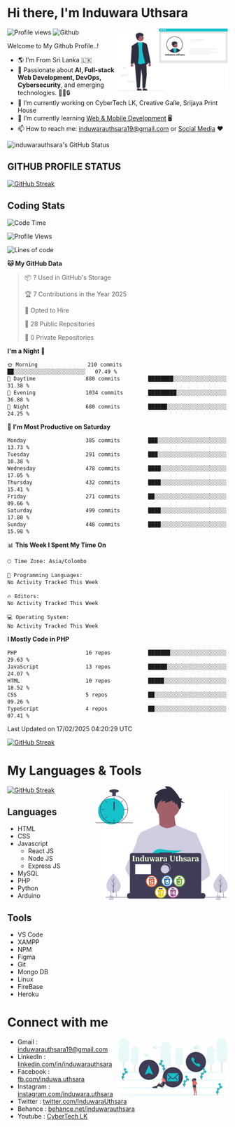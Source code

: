 # Hi there, I'm Induwara Uthsara
![Profile views](https://gpvc.arturio.dev/induwarauthsara)
![Github](https://img.shields.io/github/followers/induwarauthsara?label=Follow&style=social)
<img width="50%" align="right" alt="Induwara Uthsara's Profile" src="https://github.com/induwarauthsara/induwarauthsara/blob/main/images/profileInduwaraUthsara.svg" />

Welcome to My Github Profile..! 


- :earth_americas:	I'm From Sri Lanka :sri_lanka:
- 🚀 Passionate about **AI, Full-stack Web Development, DevOps, Cybersecurity**, and emerging technologies. 🤖🌐🔒
- 🔭 I’m currently working on CyberTech LK, Creative Galle, Srijaya Print House 
- 🌱 I’m currently learning [Web & Mobile Development](https://github.com/induwarauthsara/induwarauthsara/blob/main/README.md#my-languages--tools) :desktop_computer:
- 📫 How to reach me: [induwarauthsara19@gmail.com](mailto:induwarauthsara19@gmail.com) or [Social Media](https://github.com/induwarauthsara/induwarauthsara/blob/main/README.md#connect-with-me) :hearts:	

![induwarauthsara's GitHub Status](https://github-readme-stats.vercel.app/api?username=induwarauthsara&show_icons=true&theme=radical)


## GITHUB PROFILE STATUS
[![GitHub Streak](https://github-readme-streak-stats.herokuapp.com/?user=induwarauthsara&theme=dracula)](https://github.com/induwarauthsara)

## Coding Stats
<!--START_SECTION:waka-->
![Code Time](http://img.shields.io/badge/Code%20Time-157%20hrs%2019%20mins-blue)

![Profile Views](http://img.shields.io/badge/Profile%20Views-2-blue)

![Lines of code](https://img.shields.io/badge/From%20Hello%20World%20I%27ve%20Written-4.1%20million%20lines%20of%20code-blue)

**🐱 My GitHub Data** 

> 📦 ? Used in GitHub's Storage 
 > 
> 🏆 7 Contributions in the Year 2025
 > 
> 💼 Opted to Hire
 > 
> 📜 28 Public Repositories 
 > 
> 🔑 0 Private Repositories 
 > 
**I'm a Night 🦉** 

```text
🌞 Morning                210 commits         ██░░░░░░░░░░░░░░░░░░░░░░░   07.49 % 
🌆 Daytime                880 commits         ████████░░░░░░░░░░░░░░░░░   31.38 % 
🌃 Evening                1034 commits        █████████░░░░░░░░░░░░░░░░   36.88 % 
🌙 Night                  680 commits         ██████░░░░░░░░░░░░░░░░░░░   24.25 % 
```
📅 **I'm Most Productive on Saturday** 

```text
Monday                   385 commits         ███░░░░░░░░░░░░░░░░░░░░░░   13.73 % 
Tuesday                  291 commits         ███░░░░░░░░░░░░░░░░░░░░░░   10.38 % 
Wednesday                478 commits         ████░░░░░░░░░░░░░░░░░░░░░   17.05 % 
Thursday                 432 commits         ████░░░░░░░░░░░░░░░░░░░░░   15.41 % 
Friday                   271 commits         ██░░░░░░░░░░░░░░░░░░░░░░░   09.66 % 
Saturday                 499 commits         ████░░░░░░░░░░░░░░░░░░░░░   17.80 % 
Sunday                   448 commits         ████░░░░░░░░░░░░░░░░░░░░░   15.98 % 
```


📊 **This Week I Spent My Time On** 

```text
🕑︎ Time Zone: Asia/Colombo

💬 Programming Languages: 
No Activity Tracked This Week

🔥 Editors: 
No Activity Tracked This Week

💻 Operating System: 
No Activity Tracked This Week
```

**I Mostly Code in PHP** 

```text
PHP                      16 repos            ███████░░░░░░░░░░░░░░░░░░   29.63 % 
JavaScript               13 repos            ██████░░░░░░░░░░░░░░░░░░░   24.07 % 
HTML                     10 repos            █████░░░░░░░░░░░░░░░░░░░░   18.52 % 
CSS                      5 repos             ██░░░░░░░░░░░░░░░░░░░░░░░   09.26 % 
TypeScript               4 repos             ██░░░░░░░░░░░░░░░░░░░░░░░   07.41 % 
```




 Last Updated on 17/02/2025 04:20:29 UTC
<!--END_SECTION:waka-->
          

[![GitHub Streak](https://github-profile-trophy.vercel.app/?username=induwarauthsara&theme=juicyfresh)](https://github.com/induwarauthsara)


# My Languages & Tools
[![GitHub Streak](https://github-readme-stats.vercel.app/api/top-langs/?username=induwarauthsara)](https://github.com/induwarauthsara)
<img width="60%" align="right" alt="Induwara Uthsara's Programmer" src="https://github.com/induwarauthsara/induwarauthsara/blob/main/images/programmingInduwaraUthsara.svg" />

## Languages
* HTML
* CSS
* Javascript
  * React JS
  * Node JS
  * Express JS
* MySQL
* PHP
* Python
* Arduino

## Tools
* VS Code
* XAMPP
* NPM
* Figma
* Git
* Mongo DB
* Linux
* FireBase
* Heroku

# Connect with me
<img width="50%" align="right" alt="Induwara Uthsara's Contact Informations" src="https://github.com/induwarauthsara/induwarauthsara/blob/main/images/contactInduwaraUthsara.svg" />

- Gmail    : [induwarauthsara19@gmail.com](mailto:induwarauthsara19@gmail.com)
- LinkedIn : [linkedin.com/in/induwarauthsara](https://www.linkedin.com/in/induwarauthsara)
- Facebook : [fb.com/induwa.uthsara](https://web.facebook.com/induwa.uthsara/)
- Instagram : [instagram.com/induwara.uthsara](https://www.instagram.com/induwara.uthsara)
- Twitter : [twitter.com/InduwaraUthsara](https://twitter.com/InduwaraUthsara)
- Behance : [behance.net/induwarauthsara](https://www.behance.net/induwarauthsara)
- Youtube : [CyberTech LK](https://www.youtube.com/channel/UCWdK_TF8t8UA2uOmawuTKRg)
